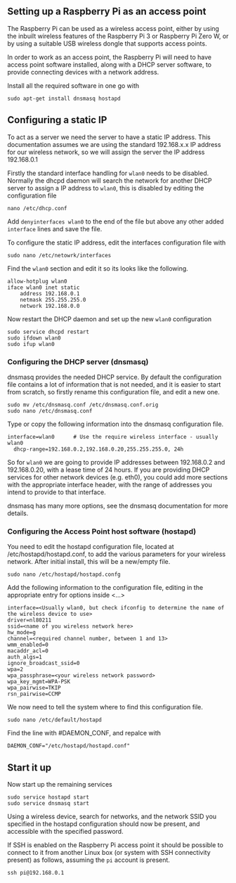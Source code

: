 ## Setting up a Raspberry Pi as an access point

The Raspberry Pi can be used as a wireless access point, either by using the inbuilt wireless features of the Raspberry Pi 3 or Raspberry Pi Zero W, or by using a suitable USB wireless dongle that supports access points.

In order to work as an access point, the Raspberry Pi will need to have access point software installed, along with a DHCP server software, to provide connecting devices with a network address.

Install all the required software in one go with

```
sudo apt-get install dnsmasq hostapd
```

## Configuring a static IP

To act as a server we need the server to have a static IP address. This documentation assumes we are using the standard 192.168.x.x IP address for our wireless network, so we will assign the server the IP address 192.168.0.1

Firstly the standard interface handling for `wlan0` needs to be disabled. Normally the dhcpd daemon will search the network for another DHCP server to assign a IP address to `wlan0`, this is disabled by editing the configuration file
```
nano /etc/dhcp.conf
```
Add `denyinterfaces wlan0` to the end of the file but above any other added `interface` lines and save the file.

To configure the static IP address, edit the interfaces configuration file with 
```
sudo nano /etc/netowrk/interfaces
```
Find the `wlan0` section and edit it so its looks like the following.
```
allow-hotplug wlan0  
iface wlan0 inet static  
    address 192.168.0.1
    netmask 255.255.255.0
    network 192.168.0.0
```

Now restart the DHCP daemon and set up the new `wlan0` configuration

```
sudo service dhcpd restart
sudo ifdown wlan0
sudo ifup wlan0
```

### Configuring the DHCP server (dnsmasq)

dnsmasq provides the needed DHCP service. By default the configuration file contains a lot of information that is not needed, and it is easier to start from scratch, so firstly rename this configuration file, and edit a new one.
```
sudo mv /etc/dnsmasq.conf /etc/dnsmasq.conf.orig  
sudo nano /etc/dnsmasq.conf
```
Type or copy the following information into the dnsmasq configuration file.
```
interface=wlan0      # Use the require wireless interface - usually wlan0
  dhcp-range=192.168.0.2,192.168.0.20,255.255.255.0, 24h
```
So for `wlan0` we are going to provide IP addresses between 192.168.0.2 and 192.168.0.20, with a lease time of 24 hours. If you are providing DHCP services for other network devices (e.g. eth0), you could add more sections with the appropriate interface header, with the range of addresses you intend to provide to that interface.

dnsmasq has many more options, see the dnsmasq documentation for more details.

### Configuring the Access Point host software (hostapd)

You need to edit the hostapd configuration file, located at /etc/hostapd/hostapd.conf, to add the various parameters for your wireless network. After initial install, this will be a new/empty file.

```
sudo nano /etc/hostapd/hostapd.confg
```
Add the following information to the configuration file, editing in the appropriate entry for options inside <...>
```
interface=<Usually wlan0, but check ifconfig to determine the name of the wireless device to use>
driver=nl80211
ssid=<name of you wireless network here>
hw_mode=g
channel=<required channel number, between 1 and 13>
wmm_enabled=0
macaddr_acl=0
auth_algs=1
ignore_broadcast_ssid=0
wpa=2
wpa_passphrase=<your wireless network password>
wpa_key_mgmt=WPA-PSK
wpa_pairwise=TKIP
rsn_pairwise=CCMP
```

We now need to tell the system where to find this configuration file.
```
sudo nano /etc/default/hostapd
```
Find the line with #DAEMON_CONF, and repalce with
```
DAEMON_CONF="/etc/hostapd/hostapd.conf"
```

## Start it up

Now start up the remaining services
```
sudo service hostapd start  
sudo service dnsmasq start  
```

Using a wireless device, search for networks, and the network SSID you specified in the hostapd configuration should now be present, and accessible with the specified password.

If SSH is enabled on the Raspberry Pi access point it should be possible to connect to it from another Linux box (or system with SSH connectivity present) as follows, assuming the `pi` account is present.
```
ssh pi@192.168.0.1
```




